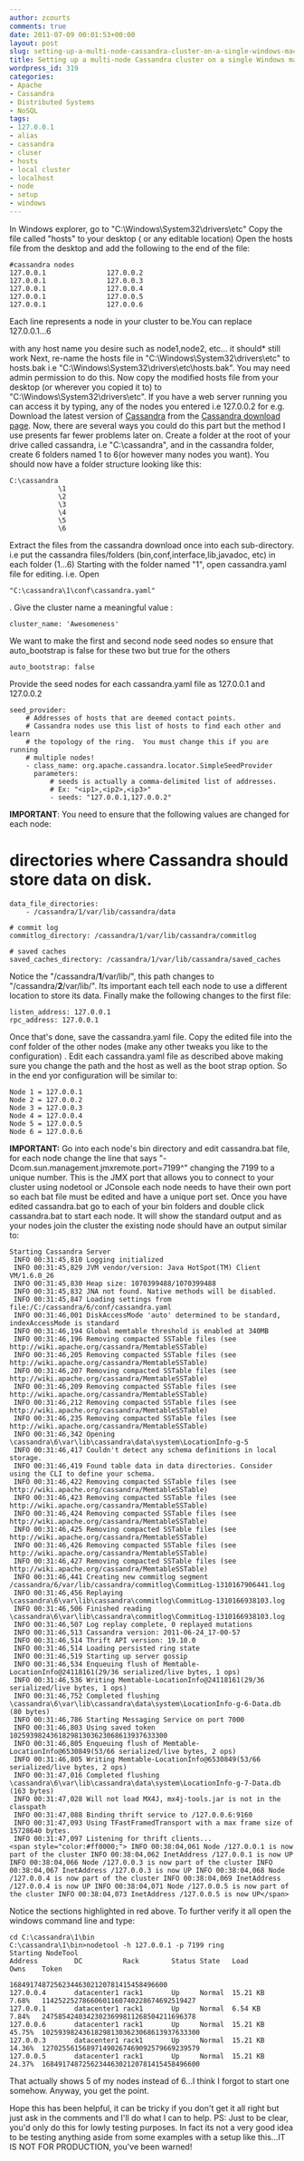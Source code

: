```yaml
---
author: zcourts
comments: true
date: 2011-07-09 00:01:53+00:00
layout: post
slug: setting-up-a-multi-node-cassandra-cluster-on-a-single-windows-machine
title: Setting up a multi-node Cassandra cluster on a single Windows machine
wordpress_id: 319
categories:
- Apache
- Cassandra
- Distributed Systems
- NoSQL
tags:
- 127.0.0.1
- alias
- cassandra
- cluser
- hosts
- local cluster
- localhost
- node
- setup
- windows
---
```


In Windows explorer, go to "C:\Windows\System32\drivers\etc"
Copy the file called "hosts" to your desktop ( or any editable location)
Open the hosts file from the desktop and add the following to the end of the file:

    
    #cassandra nodes
    127.0.0.1               127.0.0.2
    127.0.0.1               127.0.0.3
    127.0.0.1               127.0.0.4
    127.0.0.1               127.0.0.5
    127.0.0.1               127.0.0.6


<!-- more -->Each line represents a node in your cluster to be.You can replace 127.0.0.1...6
with any host name you desire such as node1,node2, etc... it should* still work
Next, re-name the hosts file in "C:\Windows\System32\drivers\etc" to hosts.bak i.e
"C:\Windows\System32\drivers\etc\hosts.bak". You may need admin permission to do this.
Now copy the modified hosts file from your desktop (or wherever you copied it to) to
"C:\Windows\System32\drivers\etc". If you have a web server running you can access it by typing,
any of the nodes you entered i.e 127.0.0.2 for e.g.
Download the latest version of [Cassandra](http://cassandra.apache.org) from the [Cassandra download page](http://cassandra.apache.org/download/).
Now, there are several ways you could do this part but the method I use presents far fewer problems later on.
Create a folder at the root of your drive called cassandra, i.e "C:\cassandra", and in the cassandra folder, create
6 folders named 1 to 6(or however many nodes you want).
You should now have a folder structure looking like this:

    
    C:\cassandra
                \1
                \2
                \3
                \4
                \5
                \6


Extract the files from the cassandra download once into each sub-directory.
i.e put the cassandra files/folders (bin,conf,interface,lib,javadoc, etc) in each folder (1...6)
Starting with the folder named "1", open cassandra.yaml file for editing. i.e. Open

    
    "C:\cassandra\1\conf\cassandra.yaml"


.
Give the cluster name a meaningful value :

    
    cluster_name: 'Awesomeness'


We want to make the first and second node seed nodes so ensure that auto_bootstrap is
false for these two but true for the others

    
    auto_bootstrap: false


Provide the seed nodes for each cassandra.yaml file as 127.0.0.1 and 127.0.0.2

    
    seed_provider:
        # Addresses of hosts that are deemed contact points.
        # Cassandra nodes use this list of hosts to find each other and learn
        # the topology of the ring.  You must change this if you are running
        # multiple nodes!
        - class_name: org.apache.cassandra.locator.SimpleSeedProvider
          parameters:
              # seeds is actually a comma-delimited list of addresses.
              # Ex: "<ip1>,<ip2>,<ip3>"
              - seeds: "127.0.0.1,127.0.0.2"


**IMPORTANT**: You need to ensure that the following values are changed for each node:
# directories where Cassandra should store data on disk.

    
    data_file_directories:
        - /cassandra/1/var/lib/cassandra/data
    
    # commit log
    commitlog_directory: /cassandra/1/var/lib/cassandra/commitlog
    
    # saved caches
    saved_caches_directory: /cassandra/1/var/lib/cassandra/saved_caches


Notice the "/cassandra/**1**/var/lib/", this path changes to "/cassandra/**2**/var/lib/". Its important each tell each node to
use a different location to store its data.
Finally make the following changes to the first file:

    
    listen_address: 127.0.0.1
    rpc_address: 127.0.0.1


Once that's done, save the cassandra.yaml file. Copy the edited file into the conf folder of the other nodes
(make any other tweaks you like to the configuration) .
Edit each cassandra.yaml file as described above making sure you change the path and the host as well as the boot strap
option.
So in the end yor configuration will be similar to:

    
    Node 1 = 127.0.0.1 
    Node 2 = 127.0.0.2
    Node 3 = 127.0.0.3
    Node 4 = 127.0.0.4
    Node 5 = 127.0.0.5
    Node 6 = 127.0.0.6


**IMPORTANT:** Go into each node's bin directory and edit cassandra.bat file, for each node change the line that says "-Dcom.sun.management.jmxremote.port=7199^" changing the 7199 to a unique number. This is the JMX port that allows you to connect to your cluster using nodetool or JConsole each node needs to have their own port so each bat file must be edited and have a unique port set.
Once you have edited cassandra.bat go to each of your bin folders and double click cassandra.bat to start each node.
It will show the standard output and as your nodes join the cluster the existing node should have an output similar to: 

    
    Starting Cassandra Server
     INFO 00:31:45,810 Logging initialized
     INFO 00:31:45,829 JVM vendor/version: Java HotSpot(TM) Client VM/1.6.0_26
     INFO 00:31:45,830 Heap size: 1070399488/1070399488
     INFO 00:31:45,832 JNA not found. Native methods will be disabled.
     INFO 00:31:45,847 Loading settings from file:/C:/cassandra/6/conf/cassandra.yaml
     INFO 00:31:46,001 DiskAccessMode 'auto' determined to be standard, indexAccessMode is standard
     INFO 00:31:46,194 Global memtable threshold is enabled at 340MB
     INFO 00:31:46,196 Removing compacted SSTable files (see http://wiki.apache.org/cassandra/MemtableSSTable)
     INFO 00:31:46,205 Removing compacted SSTable files (see http://wiki.apache.org/cassandra/MemtableSSTable)
     INFO 00:31:46,207 Removing compacted SSTable files (see http://wiki.apache.org/cassandra/MemtableSSTable)
     INFO 00:31:46,209 Removing compacted SSTable files (see http://wiki.apache.org/cassandra/MemtableSSTable)
     INFO 00:31:46,212 Removing compacted SSTable files (see http://wiki.apache.org/cassandra/MemtableSSTable)
     INFO 00:31:46,235 Removing compacted SSTable files (see http://wiki.apache.org/cassandra/MemtableSSTable)
     INFO 00:31:46,342 Opening \cassandra\6\var\lib\cassandra\data\system\LocationInfo-g-5
     INFO 00:31:46,417 Couldn't detect any schema definitions in local storage.
     INFO 00:31:46,419 Found table data in data directories. Consider using the CLI to define your schema.
     INFO 00:31:46,422 Removing compacted SSTable files (see http://wiki.apache.org/cassandra/MemtableSSTable)
     INFO 00:31:46,423 Removing compacted SSTable files (see http://wiki.apache.org/cassandra/MemtableSSTable)
     INFO 00:31:46,424 Removing compacted SSTable files (see http://wiki.apache.org/cassandra/MemtableSSTable)
     INFO 00:31:46,425 Removing compacted SSTable files (see http://wiki.apache.org/cassandra/MemtableSSTable)
     INFO 00:31:46,426 Removing compacted SSTable files (see http://wiki.apache.org/cassandra/MemtableSSTable)
     INFO 00:31:46,427 Removing compacted SSTable files (see http://wiki.apache.org/cassandra/MemtableSSTable)
     INFO 00:31:46,441 Creating new commitlog segment /cassandra/6/var/lib/cassandra/commitlog\CommitLog-1310167906441.log
     INFO 00:31:46,456 Replaying \cassandra\6\var\lib\cassandra\commitlog\CommitLog-1310166938103.log
     INFO 00:31:46,506 Finished reading \cassandra\6\var\lib\cassandra\commitlog\CommitLog-1310166938103.log
     INFO 00:31:46,507 Log replay complete, 0 replayed mutations
     INFO 00:31:46,513 Cassandra version: 2011-06-24_17-00-57
     INFO 00:31:46,514 Thrift API version: 19.10.0
     INFO 00:31:46,514 Loading persisted ring state
     INFO 00:31:46,519 Starting up server gossip
     INFO 00:31:46,534 Enqueuing flush of Memtable-LocationInfo@24118161(29/36 serialized/live bytes, 1 ops)
     INFO 00:31:46,536 Writing Memtable-LocationInfo@24118161(29/36 serialized/live bytes, 1 ops)
     INFO 00:31:46,752 Completed flushing \cassandra\6\var\lib\cassandra\data\system\LocationInfo-g-6-Data.db (80 bytes)
     INFO 00:31:46,786 Starting Messaging Service on port 7000
     INFO 00:31:46,803 Using saved token 102593982436182981303623068613937633300
     INFO 00:31:46,805 Enqueuing flush of Memtable-LocationInfo@6530849(53/66 serialized/live bytes, 2 ops)
     INFO 00:31:46,805 Writing Memtable-LocationInfo@6530849(53/66 serialized/live bytes, 2 ops)
     INFO 00:31:47,016 Completed flushing \cassandra\6\var\lib\cassandra\data\system\LocationInfo-g-7-Data.db (163 bytes)
     INFO 00:31:47,028 Will not load MX4J, mx4j-tools.jar is not in the classpath
     INFO 00:31:47,088 Binding thrift service to /127.0.0.6:9160
     INFO 00:31:47,093 Using TFastFramedTransport with a max frame size of 15728640 bytes.
     INFO 00:31:47,097 Listening for thrift clients...
    <span style="color:#ff0000;"> INFO 00:38:04,061 Node /127.0.0.1 is now part of the cluster INFO 00:38:04,062 InetAddress /127.0.0.1 is now UP INFO 00:38:04,066 Node /127.0.0.3 is now part of the cluster INFO 00:38:04,067 InetAddress /127.0.0.3 is now UP INFO 00:38:04,068 Node /127.0.0.4 is now part of the cluster INFO 00:38:04,069 InetAddress /127.0.0.4 is now UP INFO 00:38:04,071 Node /127.0.0.5 is now part of the cluster INFO 00:38:04,073 InetAddress /127.0.0.5 is now UP</span>


Notice the sections highlighted in red above. To further verify it all open the windows command line and type:

    
    cd C:\cassandra\1\bin
    C:\cassandra\1\bin>nodetool -h 127.0.0.1 -p 7199 ring
    Starting NodeTool
    Address         DC          Rack        Status State   Load            Owns    Token
                                                                                   168491748725623446302120781415458496600
    127.0.0.4       datacenter1 rack1       Up     Normal  15.21 KB        7.68%   11425225278660601160740228674692519427
    127.0.0.1       datacenter1 rack1       Up     Normal  6.54 KB         7.84%   24758542403423023699811268504211696378
    127.0.0.6       datacenter1 rack1       Up     Normal  15.21 KB        45.75%  102593982436182981303623068613937633300
    127.0.0.3       datacenter1 rack1       Up     Normal  15.21 KB        14.36%  127025561568971490267469092579669239579
    127.0.0.5       datacenter1 rack1       Up     Normal  15.21 KB        24.37%  168491748725623446302120781415458496600


That actually shows 5 of my nodes instead of 6...I think I forgot to start one somehow. Anyway, you get the point.

Hope this has been helpful, it can be tricky if you don't get it all right but just ask in the comments and I'll do what I can to help.
PS: Just to be clear, you'd only do this for lowly testing purposes. In fact its not a very good idea to be testing anything aside from some examples with a setup like this...IT IS NOT FOR PRODUCTION, you've been warned!
